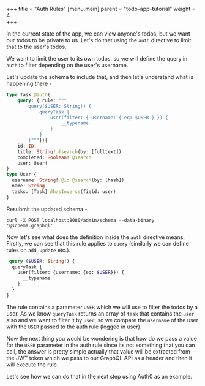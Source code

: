 +++
title = "Auth Rules"
[menu.main]
    parent = "todo-app-tutorial"
    weight = 4   
+++

In the current state of the app, we can view anyone's todos, but we want our todos to be private to us. Let's do that using the `auth` directive to limit that to the user's todos.

We want to limit the user to its own todos, so we will define the query in `auth` to filter depending on the user's username.

Let's update the schema to include that, and then let's understand what is happening there -

```graphql
type Task @auth(
    query: { rule: """
        query($USER: String!) {
            queryTask {
                user(filter: { username: { eq: $USER } }) {
                    __typename
                }
            }
        }"""}){
    id: ID!
    title: String! @search(by: [fulltext])
    completed: Boolean! @search
    user: User!
}
type User {
  username: String! @id @search(by: [hash])
  name: String
  tasks: [Task] @hasInverse(field: user)
}
```

Resubmit the updated schema -
```shell
curl -X POST localhost:8080/admin/schema --data-binary '@schema.graphql'
```

Now let's see what does the definition inside the `auth` directive means. Firstly, we can see that this rule applies to `query` (similarly we can define rules on `add`, `update` etc.). 

```graphql
 query ($USER: String!) {
  queryTask {
    user(filter: {username: {eq: $USER}}) {
      __typename
    }
  }
}
```

The rule contains a parameter `USER` which we will use to filter the todos by a user. As we know `queryTask` returns an array of `task` that contains the `user` also and we want to filter it by `user`, so we compare the `username` of the user with the `USER` passed to the auth rule (logged in user). 
 
Now the next thing you would be wondering is that how do we pass a value for the `USER` parameter in the auth rule since its not something that you can call, the answer is pretty simple actually that value will be extracted from the JWT token which we pass to our GraphQL API as a header and then it will execute the rule. 

Let's see how we can do that in the next step using Auth0 as an example.
